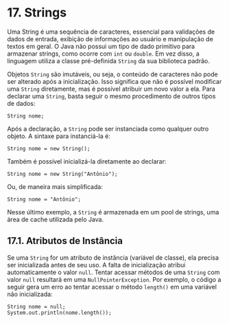 # 17. Strings

Uma String é uma sequência de caracteres, essencial para validações de dados de entrada, exibição de informações ao usuário e manipulação de textos em geral. O Java não possui um tipo de dado primitivo para armazenar strings, como ocorre com `int` ou `double`. Em vez disso, a linguagem utiliza a classe pré-definida `String` da sua biblioteca padrão.

Objetos `String` são imutáveis, ou seja, o conteúdo de caracteres não pode ser alterado após a inicialização. Isso significa que não é possível modificar uma `String` diretamente, mas é possível atribuir um novo valor a ela. Para declarar uma `String`, basta seguir o mesmo procedimento de outros tipos de dados:

```
String nome;
```

Após a declaração, a `String` pode ser instanciada como qualquer outro objeto. A sintaxe para instanciá-la é:

```
String nome = new String();
```

Também é possível inicializá-la diretamente ao declarar:

```
String nome = new String("Antônio");
```

Ou, de maneira mais simplificada:

```
String nome = "Antônio";
```

Nesse último exemplo, a `String` é armazenada em um pool de strings, uma área de cache utilizada pelo Java.

## 17.1. Atributos de Instância

Se uma `String` for um atributo de instância (variável de classe), ela precisa ser inicializada antes de seu uso. A falta de inicialização atribui automaticamente o valor `null`. Tentar acessar métodos de uma `String` com valor `null` resultará em uma `NullPointerException`. Por exemplo, o código a seguir gera um erro ao tentar acessar o método `length()` em uma variável não inicializada:

```
String nome = null;
System.out.println(nome.length());
```